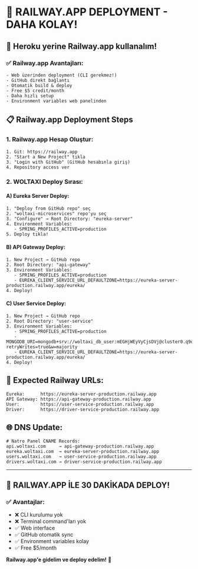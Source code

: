 # 🚀 RAILWAY.APP DEPLOYMENT - DAHA KOLAY!

## 🎯 Heroku yerine Railway.app kullanalım!

### ✅ Railway.app Avantajları:
```
- Web üzerinden deployment (CLI gerekmez!)
- GitHub direkt bağlantı
- Otomatik build & deploy
- Free $5 credit/month
- Daha hızlı setup
- Environment variables web panelinden
```

## 📋 Railway.app Deployment Steps

### 1. Railway.app Hesap Oluştur:
```
1. Git: https://railway.app
2. "Start a New Project" tıkla
3. "Login with GitHub" (GitHub hesabınla giriş)
4. Repository access ver
```

### 2. WOLTAXI Deploy Sırası:

#### A) Eureka Server Deploy:
```
1. "Deploy from GitHub repo" seç
2. "woltaxi-microservices" repo'yu seç
3. "Configure" → Root Directory: "eureka-server"
4. Environment Variables:
   - SPRING_PROFILES_ACTIVE=production
5. Deploy tıkla!
```

#### B) API Gateway Deploy:
```
1. New Project → GitHub repo
2. Root Directory: "api-gateway" 
3. Environment Variables:
   - SPRING_PROFILES_ACTIVE=production
   - EUREKA_CLIENT_SERVICE_URL_DEFAULTZONE=https://eureka-server-production.railway.app/eureka/
4. Deploy!
```

#### C) User Service Deploy:
```
1. New Project → GitHub repo
2. Root Directory: "user-service"
3. Environment Variables:
   - SPRING_PROFILES_ACTIVE=production
   - MONGODB_URI=mongodb+srv://woltaxi_db_user:mEGHjWEyVyCjsDVj@cluster0.q9ezcyu.mongodb.net/woltaxi?retryWrites=true&w=majority
   - EUREKA_CLIENT_SERVICE_URL_DEFAULTZONE=https://eureka-server-production.railway.app/eureka/
4. Deploy!
```

## 🎯 Expected Railway URLs:
```
Eureka:      https://eureka-server-production.railway.app
API Gateway: https://api-gateway-production.railway.app
User:        https://user-service-production.railway.app
Driver:      https://driver-service-production.railway.app
```

## 🌐 DNS Update:
```dns
# Natro Panel CNAME Records:
api.woltaxi.com     → api-gateway-production.railway.app
eureka.woltaxi.com  → eureka-server-production.railway.app
users.woltaxi.com   → user-service-production.railway.app
drivers.woltaxi.com → driver-service-production.railway.app
```

---

## 🚀 RAILWAY.APP İLE 30 DAKİKADA DEPLOY!

### ✅ Avantajlar:
- ❌ CLI kurulumu yok
- ❌ Terminal command'ları yok  
- ✅ Web interface
- ✅ GitHub otomatik sync
- ✅ Environment variables kolay
- ✅ Free $5/month

**Railway.app'e gidelim ve deploy edelim!** 🎯